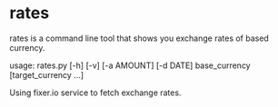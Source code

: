 # rates

rates is a command line tool that shows you exchange rates of based currency.

usage: rates.py [-h] [-v] [-a AMOUNT] [-d DATE] base_currency [target_currency ...]

Using fixer.io service to fetch exchange rates.


